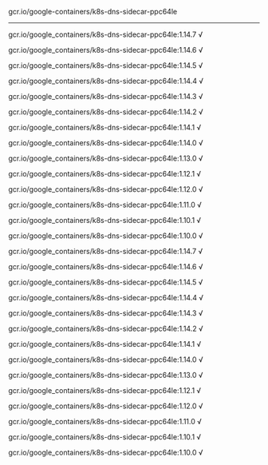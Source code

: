 gcr.io/google-containers/k8s-dns-sidecar-ppc64le 

----
gcr.io/google_containers/k8s-dns-sidecar-ppc64le:1.14.7 √

gcr.io/google_containers/k8s-dns-sidecar-ppc64le:1.14.6 √

gcr.io/google_containers/k8s-dns-sidecar-ppc64le:1.14.5 √

gcr.io/google_containers/k8s-dns-sidecar-ppc64le:1.14.4 √

gcr.io/google_containers/k8s-dns-sidecar-ppc64le:1.14.3 √

gcr.io/google_containers/k8s-dns-sidecar-ppc64le:1.14.2 √

gcr.io/google_containers/k8s-dns-sidecar-ppc64le:1.14.1 √

gcr.io/google_containers/k8s-dns-sidecar-ppc64le:1.14.0 √

gcr.io/google_containers/k8s-dns-sidecar-ppc64le:1.13.0 √

gcr.io/google_containers/k8s-dns-sidecar-ppc64le:1.12.1 √

gcr.io/google_containers/k8s-dns-sidecar-ppc64le:1.12.0 √

gcr.io/google_containers/k8s-dns-sidecar-ppc64le:1.11.0 √

gcr.io/google_containers/k8s-dns-sidecar-ppc64le:1.10.1 √

gcr.io/google_containers/k8s-dns-sidecar-ppc64le:1.10.0 √

gcr.io/google_containers/k8s-dns-sidecar-ppc64le:1.14.7 √

gcr.io/google_containers/k8s-dns-sidecar-ppc64le:1.14.6 √

gcr.io/google_containers/k8s-dns-sidecar-ppc64le:1.14.5 √

gcr.io/google_containers/k8s-dns-sidecar-ppc64le:1.14.4 √

gcr.io/google_containers/k8s-dns-sidecar-ppc64le:1.14.3 √

gcr.io/google_containers/k8s-dns-sidecar-ppc64le:1.14.2 √

gcr.io/google_containers/k8s-dns-sidecar-ppc64le:1.14.1 √

gcr.io/google_containers/k8s-dns-sidecar-ppc64le:1.14.0 √

gcr.io/google_containers/k8s-dns-sidecar-ppc64le:1.13.0 √

gcr.io/google_containers/k8s-dns-sidecar-ppc64le:1.12.1 √

gcr.io/google_containers/k8s-dns-sidecar-ppc64le:1.12.0 √

gcr.io/google_containers/k8s-dns-sidecar-ppc64le:1.11.0 √

gcr.io/google_containers/k8s-dns-sidecar-ppc64le:1.10.1 √

gcr.io/google_containers/k8s-dns-sidecar-ppc64le:1.10.0 √

